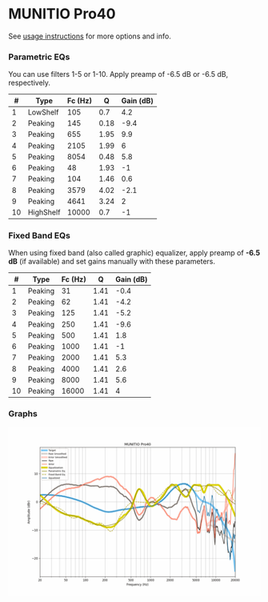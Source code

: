 # MUNITIO Pro40
See [usage instructions](https://github.com/jaakkopasanen/AutoEq#usage) for more options and info.

### Parametric EQs
You can use filters 1-5 or 1-10. Apply preamp of -6.5 dB or -6.5 dB, respectively.

|   # | Type      |   Fc (Hz) |    Q |   Gain (dB) |
|-----|-----------|-----------|------|-------------|
|   1 | LowShelf  |       105 | 0.7  |         4.2 |
|   2 | Peaking   |       145 | 0.18 |        -9.4 |
|   3 | Peaking   |       655 | 1.95 |         9.9 |
|   4 | Peaking   |      2105 | 1.99 |         6   |
|   5 | Peaking   |      8054 | 0.48 |         5.8 |
|   6 | Peaking   |        48 | 1.93 |        -1   |
|   7 | Peaking   |       104 | 1.46 |         0.6 |
|   8 | Peaking   |      3579 | 4.02 |        -2.1 |
|   9 | Peaking   |      4641 | 3.24 |         2   |
|  10 | HighShelf |     10000 | 0.7  |        -1   |

### Fixed Band EQs
When using fixed band (also called graphic) equalizer, apply preamp of **-6.5 dB** (if available) and set gains manually with these parameters.

|   # | Type    |   Fc (Hz) |    Q |   Gain (dB) |
|-----|---------|-----------|------|-------------|
|   1 | Peaking |        31 | 1.41 |        -0.4 |
|   2 | Peaking |        62 | 1.41 |        -4.2 |
|   3 | Peaking |       125 | 1.41 |        -5.2 |
|   4 | Peaking |       250 | 1.41 |        -9.6 |
|   5 | Peaking |       500 | 1.41 |         1.8 |
|   6 | Peaking |      1000 | 1.41 |        -1   |
|   7 | Peaking |      2000 | 1.41 |         5.3 |
|   8 | Peaking |      4000 | 1.41 |         2.6 |
|   9 | Peaking |      8000 | 1.41 |         5.6 |
|  10 | Peaking |     16000 | 1.41 |         4   |

### Graphs
![](./MUNITIO%20Pro40.png)
